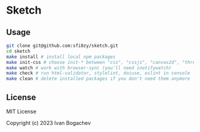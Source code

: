 # Sketch

## Usage

```sh
git clone git@github.com:sfi0zy/sketch.git
cd sketch
make install # install local npm packages
make init-css # choose init-* between "css", "cssjs", "canvas2d", "three"
make watch # work with browser-sync (you'll need inotifywatch)
make check # run html-validator, stylelint, doiuse, eslint in console
make clean # delete installed packages if you don't need them anymore
```

## License

MIT License

Copyright (c) 2023 Ivan Bogachev
